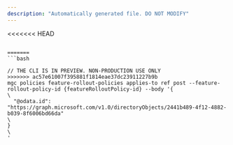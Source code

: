 ```yaml
---
description: "Automatically generated file. DO NOT MODIFY"
---
```


<<<<<<< HEAD
```cli

=======
```bash

// THE CLI IS IN PREVIEW. NON-PRODUCTION USE ONLY
>>>>>>> ac57e61007f395881f1814eae37dc23911227b9b
mgc policies feature-rollout-policies applies-to ref post --feature-rollout-policy-id {featureRolloutPolicy-id} --body '{\
  "@odata.id": "https://graph.microsoft.com/v1.0/directoryObjects/2441b489-4f12-4882-b039-8f6006bd66da"\
}\
'

```